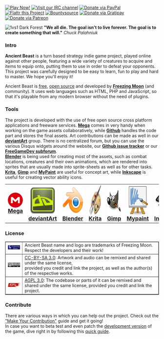 [![Play Now!](http://img.shields.io/badge/Play-Now-red.svg)](http://AncientBeast.com/combat)
[![Visit our IRC channel](http://img.shields.io/badge/IRC-%23AncientBeast-blue.svg)](https://kiwiirc.com/client/irc.freenode.net/?nick=Sinner|?#AncientBeast)
[![Donate via PayPal](http://img.shields.io/badge/PayPal-Donate-orange.svg)](https://www.paypal.com/cgi-bin/webscr?cmd=_s-xclick&hosted_button_id=CJF8R55CJE9R4)
[![Flattr this Project](http://img.shields.io/badge/flattr-Donate-green.svg)](https://flattr.com/thing/126547/Ancient-Beast)
[![Bountysource](https://www.bountysource.com/badge/team?team_id=44509&style=bounties_received)](https://www.bountysource.com/teams/ancientbeast/issues?utm_source=Ancient%20Beast&utm_medium=shield&utm_campaign=bounties_received)
[![Donate via Gratipay](http://img.shields.io/gratipay/AncientBeast.svg)](https://gratipay.com/AncientBeast)
[![Donate via Patreon](http://img.shields.io/badge/Patreon-Donate-orange.svg)](https://www.patreon.com/FreezingMoon)

![1vs1 Dark Forest](https://raw.github.com/FreezingMoon/AncientBeast/master/media/screenshots/v0.1%20Dark%20Forest.jpg)
**"We all die. The goal isn't to live forever. The goal is to create something that will."** *Chuck Palahniuk*

### Intro
<p>
<b>Ancient Beast</b> is a turn based strategy indie game project, played online against other people, featuring a wide variety of creatures to acquire and items to equip onto, putting them to use in order to defeat your opponents.<br>This project was carefully designed to be easy to learn, fun to play and hard to master. We hope you'll enjoy it!
<p>
Ancient Beast is <a href="https://mega.co.nz/#F!GAJAjAzL!AhBUayQndZbH_j2IL2B-nA" target="_blank">free</a>, <a href="https://github.com/FreezingMoon/AncientBeast" target="_blank">open source</a> and developed by <a href="http://www.FreezingMoon.org" target="_blank" class="FM"><b>Freezing Moon</b></a> (and community). It uses web languages such as HTML, PHP and JavaScript, so that it's playable from any modern browser without the need of plugins.
</p>

### Tools
<p>
The project is developed with the use of free open source cross platform applications and freeware services.
<a href="https://mega.co.nz/#F!GAJAjAzL!AhBUayQndZbH_j2IL2B-nA" target="_blank"><b>Mega</b></a> comes in very handy when working on the game assets collaboratively, while <a href="https://github.com/FreezingMoon/AncientBeast" target="_blank"><b>Github</b></a> handles the code part and stores the final assets. Art contributions can be made as well in our <a href="http://Ancient-Beast.deviantart.com" target="_blank"><b>deviantArt</b></a> group. There is no centralized forum, but you can use the various Disqus widgets around the website, our <a href="https://github.com/FreezingMoon/AncientBeast/issues" target="_blank"><b>Github issue tracker</b></a> or our <a href="http://forum.freegamedev.net/viewforum.php?f=70" target="_blank"><b>FreeGameDev subforum</b></a>.<br>
<a href="http://blender.org" target="_blank"><b>Blender</b></a> is being used for creating most of the assets, such as combat locations, creatures and their own animations, which are rendered into sprites that are usually made into sprite-sheets as well as for other tasks.<br>
<a href="http://krita.org" target="_blank"><b>Krita</b></a>, <a href="http://gimp.org" target="_blank"><b>Gimp</b></a> and <a href="http://mypaint.intilinux.com" target="_blank"><b>MyPaint</b></a> are useful for concept art, while <a href="http://inkscape.org" target="_blank"><b>Inkscape</b></a> is useful for creating vector ability icons.
</p>

<table style="font-size: 18px; font-weight: bold; margin: 0; padding: 0; margin-left: auto; margin-right: auto; text-align: center;">
<tr align="center">
	<td><a href="https://mega.co.nz/#F!GAJAjAzL!AhBUayQndZbH_j2IL2B-nA" target="_blank"><img src="images/tools/mega.png" style="display:block; width:99px; height99px;" alt="mega">Mega</a></td>
	<td><a href="http://Ancient-Beast.deviantart.com" target="_blank"><img src="images/tools/deviantart.png" style="display:block; width:99px; height:99px;" alt="deviantart">deviantArt</a></td>
	<td><a href="http://blender.org" target="_blank"><img src="images/tools/blender.png" style="display:block; width:99px; height:99px;" alt="blender">Blender</a></td>
	<td><a href="http://krita.org" target="_blank"><img src="images/tools/krita.png" style="display:block; width:99px; height:99px;" alt="krita">Krita</a></td>
	<td><a href="http://gimp.org" target="_blank"><img src="images/tools/gimp.png" style="display:block; width:99px; height:99px;" alt="gimp">Gimp</a></td>
	<td><a href="http://mypaint.intilinux.com" target="_blank"><img src="images/tools/mypaint.png" style="display:block; width:99px; height:99px;" alt="mypaint">Mypaint</a></td>
	<td><a href="http://inkscape.org" target="_blank"><img src="images/tools/inkscape.png" style="display:block; width:99px; height:99px;" alt="inkscape">Inkscape</a></td>
</tr>
</table>

### License
<table border=1 width=100%>
<tr>
	<td><a href="http://www.FreezingMoon.org" target="_blank"><img src="images/FreezingMoon.png" alt="Freezing Moon"></a></td>
	<td>Ancient Beast name and logo are trademarks of Freezing Moon.<br>Respect the developers and their work!</td>
</tr>
<tr>
	<td><a href="http://creativecommons.org/licenses/by-sa/3.0" target="_blank"><img src="images/cc-by-sa.png" alt="CC-BY-SA 3.0"></a></td>
	<td><a href="http://creativecommons.org/licenses/by-sa/3.0" target="_blank">CC-BY-SA 3.0</a>: Artwork and audio can be remixed and shared under the same license,<br>provided you credit and link the project, as well as the author(s) of the respective works.</td>
</tr>
<tr>
	<td><a href="http://www.gnu.org/licenses/agpl-3.0.html" target="_blank"><img src="images/agpl.png" alt="AGPL 3.0"></a></td>
	<td><a href="http://www.gnu.org/licenses/agpl-3.0.html" target="_blank">AGPL 3.0</a>: The codebase or parts of it can be remixed and shared under the same license, provided you credit and link the project.</td>
</tr>
</table>

### Contribute
<p>
There are various ways in which you can help out the project. Check out the <a href="https://ancientbeast.com/contribute" target="_blank">"Make Your Contribution"</a> guide and get it going!<br>
In case you want to beta test and even patch the <a href="https://github.com/FreezingMoon/AncientBeast/tree/master/development">development version</a> of the game, dive right in by following this <a href="https://github.com/FreezingMoon/AncientBeast/tree/master/development/#readme">quick guide</a>.
</p>
